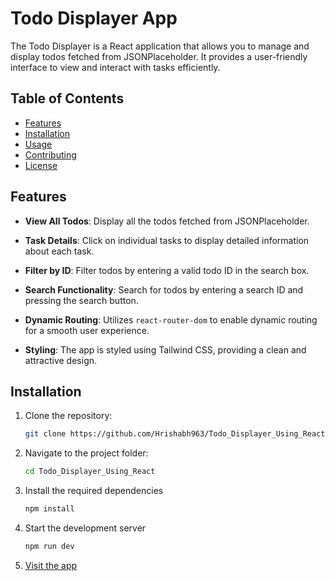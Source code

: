 # Todo Displayer App

The Todo Displayer is a React application that allows you to manage and display todos fetched from JSONPlaceholder. It provides a user-friendly interface to view and interact with tasks efficiently.

## Table of Contents

- [Features](#features)
- [Installation](#installation)
- [Usage](#usage)
- [Contributing](#contributing)
- [License](#license)

## Features

- **View All Todos**: Display all the todos fetched from JSONPlaceholder.

- **Task Details**: Click on individual tasks to display detailed information about each task.

- **Filter by ID**: Filter todos by entering a valid todo ID in the search box.

- **Search Functionality**: Search for todos by entering a search ID and pressing the search button.

- **Dynamic Routing**: Utilizes `react-router-dom` to enable dynamic routing for a smooth user experience.

- **Styling**: The app is styled using Tailwind CSS, providing a clean and attractive design.

## Installation

1. Clone the repository:

   ```bash
   git clone https://github.com/Hrishabh963/Todo_Displayer_Using_React.git
2. Navigate to the project folder:
   
   ```bash
   cd Todo_Displayer_Using_React
3. Install the required dependencies
   ```bash
   npm install
4. Start the development server
   ```bash
   npm run dev
5. [Visit the app](https://todo-displayer-using-react.vercel.app/)
 
